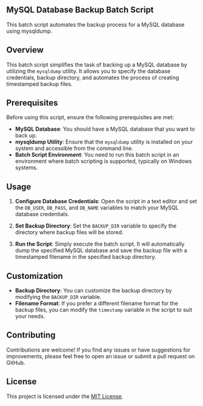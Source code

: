 ## MySQL Database Backup Batch Script

This batch script automates the backup process for a MySQL database using mysqldump.

## Overview

This batch script simplifies the task of backing up a MySQL database by utilizing the `mysqldump` utility. It allows you to specify the database credentials, backup directory, and automates the process of creating timestamped backup files.

## Prerequisites

Before using this script, ensure the following prerequisites are met:

- **MySQL Database**: You should have a MySQL database that you want to back up.
- **mysqldump Utility**: Ensure that the `mysqldump` utility is installed on your system and accessible from the command line.
- **Batch Script Environment**: You need to run this batch script in an environment where batch scripting is supported, typically on Windows systems.

## Usage

1. **Configure Database Credentials**: Open the script in a text editor and set the `DB_USER`, `DB_PASS`, and `DB_NAME` variables to match your MySQL database credentials.

2. **Set Backup Directory**: Set the `BACKUP_DIR` variable to specify the directory where backup files will be stored.

3. **Run the Script**: Simply execute the batch script. It will automatically dump the specified MySQL database and save the backup file with a timestamped filename in the specified backup directory.

## Customization

- **Backup Directory**: You can customize the backup directory by modifying the `BACKUP_DIR` variable.
- **Filename Format**: If you prefer a different filename format for the backup files, you can modify the `timestamp` variable in the script to suit your needs.

## Contributing

Contributions are welcome! If you find any issues or have suggestions for improvements, please feel free to open an issue or submit a pull request on GitHub.

## License

This project is licensed under the [MIT License](LICENSE).


